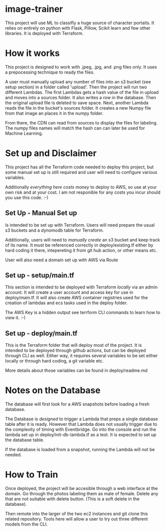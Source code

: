 # image-trainer
This project will use ML to classifly a huge source of character portaits. It relies on entirely on python with Flask, Pillow, Scikit learn and few other libraries. It is deployed with Terraform.

# How it works
This project is designed to work with .jpeg, .jpg, and .png files only. It uses a prepocessing technique to ready the files.

A user must manually upload any number of files into an s3 bucket (see setup section) in a folder called 'upload'. Then the project will run two different Lambdas. The first Lambdas gets a hash value of the file in upload and moves into a sources folder. It also writes a row in the database. Then the original upload file is deleted to save space. Next, another Lambda reads the file in the bucket's sources folder. It creates a new Numpy file from that image an places it in the numpy folder.

From there, the CDN can read from sources to display the files for labeling. The numpy files names will match the hash can can later be used for Machine Learning.

# Set up and Disclaimer

This project has all the Terraform code needed to deploy this project, but some manual set up is still required and user will need to configure various variables.

Additionally *everything here costs money* to deploy to AWS, so use at your own risk and at your cost. I am not responible for any costs you incur should you use this code. :-)

## Set Up - Manual Set up

Is intended to be set up with Terraform. Users will need prepare the usual s3 buckets and a dynomodb table for Terraform.

Additionally, users will need to *manually create* an s3 bucket and keep track of its name. It must be referenced correctly in deploy/existing.tf either by hard coding it there, intepereting it from git hub action, or other means etc.

User will also need a domain set up with AWS via Route 

## Set up - setup/main.tf

This section is intended to be deployed with Terraform *locally* via an admin account. It will create a user account and access key for use in deploy/main.tf. It will also create AWS container registries used for the creation of lambdas and ecs tasks used in the deploy folder.

The AWS Key is a hidden output see terrform CLI commands to learn how to view it. :-)

## Set up - deploy/main.tf

This is the Terraform folder that will deploy most of the project. It is intended to be deployed through github actions, but can be deployed through CLI as well. Either way, it requires several variables to be set either locally or through hard coding, a git variable etc.

More details about those variables can be found in deploy/readme.md


# Notes on the Database

The database will first look for a AWS snapshots before loading a fresh database.

The Database is *designed* to trigger a Lambda that preps a single database table after it is ready. However that Lambda does not usually trigger due to the complexity of timing with Eventbridge. Go into the console and run the lambda set up in deploy/init-db-lambda.tf as a test. It is expected to set up the database table.

If the database is loaded from a snapshot, running the Lambda will not be needed.

# How to Train

Once deployed, the project will be accesible through a web interface at the domain. Go through the photos labeling them as male of female. Delete any that are not suitable with delete button. (This is a soft delete in the database).

Then remote into the larger of the two ec2 instances and git clone this related repository. Tools here will allow a user to try out three different models from the CLI.
